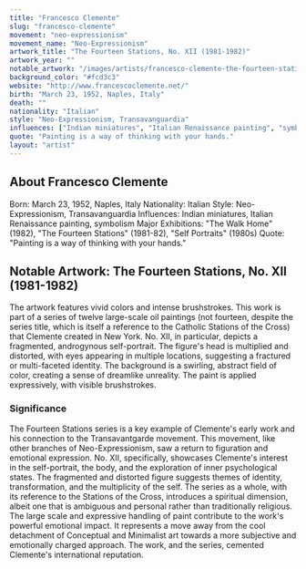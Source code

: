 ```yaml
---
title: "Francesco Clemente"
slug: "francesco-clemente"
movement: "neo-expressionism"
movement_name: "Neo-Expressionism"
artwork_title: "The Fourteen Stations, No. XII (1981-1982)"
artwork_year: ""
notable_artwork: "/images/artists/francesco-clemente-the-fourteen-stations-no-xii.jpeg"
background_color: "#fcd3c3"
website: "http://www.francescoclemente.net/"
birth: "March 23, 1952, Naples, Italy"
death: ""
nationality: "Italian"
style: "Neo-Expressionism, Transavanguardia"
influences: ["Indian miniatures", "Italian Renaissance painting", "symbolism"]
quote: "Painting is a way of thinking with your hands."
layout: "artist"
---
```


## About Francesco Clemente

Born: March 23, 1952, Naples, Italy Nationality: Italian Style: Neo-Expressionism, Transavanguardia Influences: Indian miniatures, Italian Renaissance painting, symbolism Major Exhibitions: "The Walk Home" (1982), "The Fourteen Stations" (1981-82), "Self Portraits" (1980s) Quote: "Painting is a way of thinking with your hands."

## Notable Artwork: The Fourteen Stations, No. XII (1981-1982)

The artwork features vivid colors and intense brushstrokes. This work is part of a series of twelve large-scale oil paintings (not fourteen, despite the series title, which is itself a reference to the Catholic Stations of the Cross) that Clemente created in New York. No. XII, in particular, depicts a fragmented, androgynous self-portrait. The figure's head is multiplied and distorted, with eyes appearing in multiple locations, suggesting a fractured or multi-faceted identity. The background is a swirling, abstract field of color, creating a sense of dreamlike unreality. The paint is applied expressively, with visible brushstrokes.

### Significance

The Fourteen Stations series is a key example of Clemente's early work and his connection to the Transavantgarde movement. This movement, like other branches of Neo-Expressionism, saw a return to figuration and emotional expression. No. XII, specifically, showcases Clemente's interest in the self-portrait, the body, and the exploration of inner psychological states. The fragmented and distorted figure suggests themes of identity, transformation, and the multiplicity of the self. The series as a whole, with its reference to the Stations of the Cross, introduces a spiritual dimension, albeit one that is ambiguous and personal rather than traditionally religious. The large scale and expressive handling of paint contribute to the work's powerful emotional impact. It represents a move away from the cool detachment of Conceptual and Minimalist art towards a more subjective and emotionally charged approach. The work, and the series, cemented Clemente's international reputation.
